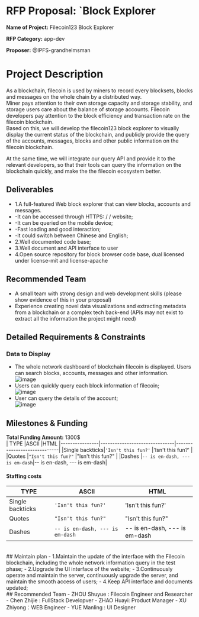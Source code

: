  # RFP Proposal: `Block Explorer

 **Name of Project:** Filecoin123 Block Explorer
 
 **RFP Category:** app-dev
 
  **Proposer:** @IPFS-grandhelmsman
  
 # Project Description
As a blockchain, filecoin is used by miners to record every blocksets, blocks and messages on the whole chain by a distributed way.<br>
Miner pays attention to their own storage capacity and storage stability, and storage users care about the balance of storage accounts. Filecoin developers pay attention to the block efficiency and transaction rate on the filecoin blockchain.<br>
Based on this, we will develop the filecoin123 block explorer to visually display the current status of the blockchain, and publicly provide the query of the accounts, messages, blocks and other public information on the filecoin blockchain.<br>

At the same time, we will integrate our query API and provide it to the relevant developers, so that their tools can query the information on the blockchain quickly, and make the the filecoin ecosystem better.

## Deliverables
-  1.A full-featured Web block explorer that can view blocks, accounts and messages.
- -It can be accessed through HTTPS: / / website;
- -It can be queried on the mobile device;
- -Fast loading and good interaction;
- -it could switch between Chinese and English;
- 2.Well documented code base;
- 3.Well document and API interface to user
- 4.Open source repository for block browser code base, dual licensed under license-mit and license-apache

## Recommended Team
- A small team with strong design and web development skills (please show evidence of this in your proposal)
- Experience creating novel data visualizations and extracting metadata from a blockchain or a complex tech back-end (APIs may not exist to extract all the information the project might need)

## Detailed Requirements & Constraints

### Data to Display
- The whole network dashboard of blockchain filecoin is displayed. Users can search blocks, accounts, messages and other information.<br>
![image](https://upload.grandhelmsman.com/hlm/stage/Filecoin123_blockchain_apply1909.png)
- Users can quickly query each block information of filecoin;<br>
![image](https://upload.grandhelmsman.com/hlm/stage/Filecoin123_blockchain_apply1971.png)
- User can query the details of the account;<br>
![image](https://upload.grandhelmsman.com/hlm/stage/Filecoin123_blockchain_apply2016.png)

## Milestones & Funding
**Total Funding Amount:** 1300$<br>
|    TYPE   |ASCII                          |HTML
|----------------|-------------------------------|-----------------------------|
|Single backticks|`'Isn't this fun?'`            |'Isn't this fun?'            |
|Quotes          |`"Isn't this fun?"`            |"Isn't this fun?"            |
|Dashes          |`-- is en-dash, --- is em-dash`|-- is en-dash, --- is em-dash|
#### Staffing costs
|    TYPE   |ASCII                          |HTML
|----------------|-------------------------------|-----------------------------|
|Single backticks|`'Isn't this fun?'`            |'Isn't this fun?'            |
|Quotes          |`"Isn't this fun?"`            |"Isn't this fun?"            |
|Dashes          |`-- is en-dash, --- is em-dash`|-- is en-dash, --- is em-dash|
<br>
## Maintain plan
- 1.Maintain the update of the interface with the Filecoin blockchain, including the whole network information query in the test phase;
- 2.Upgrade the UI interface of the website;
- 3.Continuously operate and maintain the server, continuously upgrade the server, and maintain the smooth access of users;
- 4.Keep API interface and documents updated;
<br>
## Recommended Team
- ZHOU Shuyue : Filecoin Engineer and Researcher
- Chen Zhijie : FullStack Developver
- ZHAO Huayi: Product Manager
- XU Zhiyong：WEB Engineer
- YUE Manling : UI Designer
<br>
